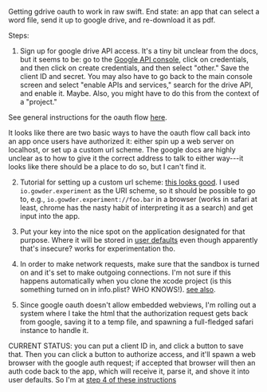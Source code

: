 Getting gdrive oauth to work in raw swift.  End state: an app that can select a word file, send it up to google drive, and re-download it as pdf. 

Steps: 

1.  Sign up for google drive API access.  It's a tiny bit unclear from the docs, but it seems to be: go to the [Google API console](https://console.developers.google.com/), click on credentials, and then click on create credentials, and then select "other."  Save the client ID and secret.  You may also have to go back to the main console screen and select "enable APIs and services," search for the drive API, and enable it.  Maybe. Also, you might have to do this from the context of a "project."

See general instructions for the oauth flow [here](https://developers.google.com/identity/protocols/OAuth2InstalledApp#overview). 

It looks like there are two basic ways to have the oauth flow call back into an app once users have authorized it: either spin up a web server on localhost, or set up a custom url scheme. The google docs are highly unclear as to how to give it the correct address to talk to either way---it looks like there should be a place to do so, but I can't find it.

2.  Tutorial for setting up a custom url scheme: [this looks good](https://css-tricks.com/create-url-scheme/).  I used `io.gowder.experiment` as the URI scheme, so it should be possible to go to, e.g., `io.gowder.experiment://foo.bar` in a browser (works in safari at least, chrome has the nasty habit of interpreting it as a search) and get input into the app. 

3.  Put your key into the nice spot on the application designated for that purpose.  Where it will be stored in [user defaults](https://developer.apple.com/documentation/foundation/userdefaults) even though apparently that's insecure?  works for experimentation tho.

4.  In order to make network requests, make sure that the sandbox is turned on and it's set to make outgoing connections.  I'm not sure if this happens automatically when you clone the xcode project (is this something turned on in info.plist?  WHO KNOWS!). [see also](https://stackoverflow.com/a/49892564/4386239).

5.  Since google oauth doesn't allow embedded webviews, I'm rolling out a system where I take the html that the authorization request gets back from google, saving it to a temp file, and spawning a full-fledged safari instance to handle it.  

CURRENT STATUS: you can put a client ID in, and click a button to save that.  Then you can click a button to authorize access, and it'll spawn a web browser with the google auth request; if accepted that browser will then an auth code back to the app, which will receive it, parse it, and shove it into user defaults.  So I'm at [step 4 of these instructions](https://developers.google.com/identity/protocols/OAuth2InstalledApp#overview) 
